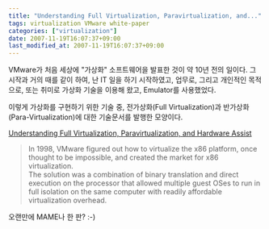 ```yaml
---
title: "Understanding Full Virtualization, Paravirtualization, and..."
tags: virtualization VMware white-paper
categories: ["virtualization"]
date: 2007-11-19T16:07:37+09:00
last_modified_at: 2007-11-19T16:07:37+09:00
---
```

VMware가 처음 세상에 "가상화" 소프트웨어을 발표한 것이 약 10년 전의
일이다. 그 시작과 거의 때를 같이 하여, 난 IT 일을 하기 시작하였고,
업무로, 그리고 개인적인 목적으로, 또는 취미로 가상화 기술을 이용해
왔고, Emulator를 사용했었다.

이렇게 가상화를 구현하기 위한 기술 중, 전가상화(Full Virtualization)과
반가상화(Para-Virtualization)에 대한 기술문서를 발행한 모양이다.

[Understanding Full Virtualization, Paravirtualization, and Hardware Assist](http://www.vmware.com/resources/techresources/1008)

> In 1998, VMware figured out how to virtualize the x86 platform,
> once thought to be impossible, and created the market for x86
> virtualization.   
> The solution was a combination of binary translation and direct
> execution on the processor that allowed multiple guest OSes to
> run in full isolation on the same computer with readily affordable
> virtualization overhead.

오랜만에 MAME나 한 판? :-)
